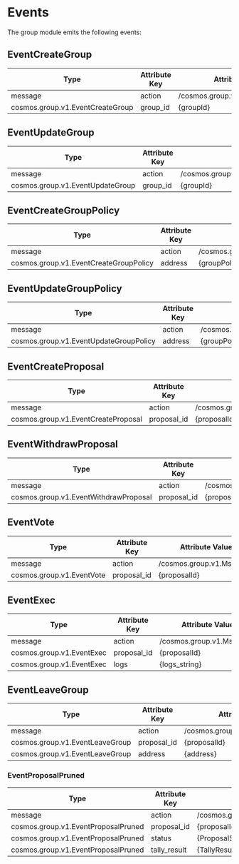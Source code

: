 <!--
order: 4
-->

# Events

The group module emits the following events:

## EventCreateGroup

| Type                             | Attribute Key | Attribute Value                  |
| -------------------------------- | ------------- | -------------------------------- |
| message                          | action        | /cosmos.group.v1.Msg/CreateGroup |
| cosmos.group.v1.EventCreateGroup | group_id      | {groupId}                        |

## EventUpdateGroup

| Type                             | Attribute Key | Attribute Value                                            |
| -------------------------------- | ------------- | ---------------------------------------------------------- |
| message                          | action        | /cosmos.group.v1.Msg/UpdateGroup{Admin\|Metadata\|Members} |
| cosmos.group.v1.EventUpdateGroup | group_id      | {groupId}                                                  |

## EventCreateGroupPolicy

| Type                                   | Attribute Key | Attribute Value                        |
| -------------------------------------- | ------------- | -------------------------------------- |
| message                                | action        | /cosmos.group.v1.Msg/CreateGroupPolicy |
| cosmos.group.v1.EventCreateGroupPolicy | address       | {groupPolicyAddress}                   |

## EventUpdateGroupPolicy

| Type                                   | Attribute Key | Attribute Value                                                         |
| -------------------------------------- | ------------- | ----------------------------------------------------------------------- |
| message                                | action        | /cosmos.group.v1.Msg/UpdateGroupPolicy{Admin\|Metadata\|DecisionPolicy} |
| cosmos.group.v1.EventUpdateGroupPolicy | address       | {groupPolicyAddress}                                                    |

## EventCreateProposal

| Type                                | Attribute Key | Attribute Value                     |
| ----------------------------------- | ------------- | ----------------------------------- |
| message                             | action        | /cosmos.group.v1.Msg/CreateProposal |
| cosmos.group.v1.EventCreateProposal | proposal_id   | {proposalId}                        |

## EventWithdrawProposal

| Type                                  | Attribute Key | Attribute Value                       |
| ------------------------------------- | ------------- | ------------------------------------- |
| message                               | action        | /cosmos.group.v1.Msg/WithdrawProposal |
| cosmos.group.v1.EventWithdrawProposal | proposal_id   | {proposalId}                          |

## EventVote

| Type                      | Attribute Key | Attribute Value           |
| ------------------------- | ------------- | ------------------------- |
| message                   | action        | /cosmos.group.v1.Msg/Vote |
| cosmos.group.v1.EventVote | proposal_id   | {proposalId}              |

## EventExec

| Type                      | Attribute Key | Attribute Value           |
| ------------------------- | ------------- | ------------------------- |
| message                   | action        | /cosmos.group.v1.Msg/Exec |
| cosmos.group.v1.EventExec | proposal_id   | {proposalId}              |
| cosmos.group.v1.EventExec | logs          | {logs_string}             |

## EventLeaveGroup

| Type                            | Attribute Key | Attribute Value                 |
| ------------------------------- | ------------- | ------------------------------- |
| message                         | action        | /cosmos.group.v1.Msg/LeaveGroup |
| cosmos.group.v1.EventLeaveGroup | proposal_id   | {proposalId}                    |
| cosmos.group.v1.EventLeaveGroup | address       | {address}                       |

### EventProposalPruned

| Type                                | Attribute Key | Attribute Value                 |
|-------------------------------------|---------------|---------------------------------|
| message                             | action        | /cosmos.group.v1.Msg/LeaveGroup |
| cosmos.group.v1.EventProposalPruned | proposal_id   | {proposalId}                    |
| cosmos.group.v1.EventProposalPruned | status        | {ProposalStatus}                |
| cosmos.group.v1.EventProposalPruned | tally_result  | {TallyResult}                   |